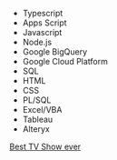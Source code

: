 - Typescript
- Apps Script
- Javascript
- Node.js
- Google BigQuery
- Google Cloud Platform
- SQL
- HTML
- CSS
- PL/SQL
- Excel/VBA
- Tableau
- Alteryx

[Best TV Show ever](https://taskmaster.tv/)


<!---
PhilomathJ/PhilomathJ is a ✨ special ✨ repository because its `README.md` (this file) appears on your GitHub profile.
You can click the Preview link to take a look at your changes.
--->
